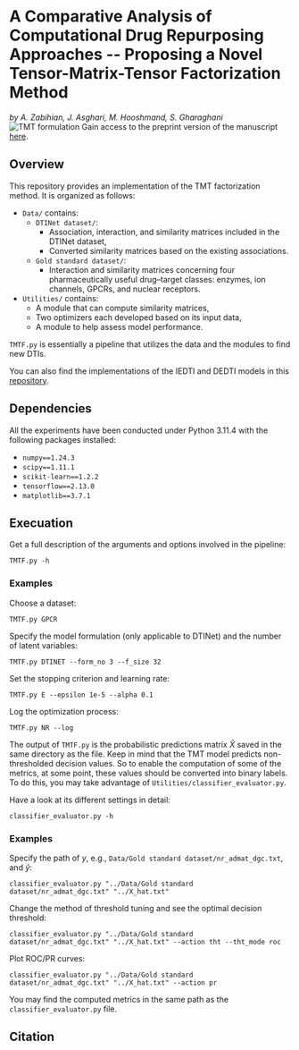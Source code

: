 # A Comparative Analysis of Computational Drug Repurposing Approaches -- Proposing a Novel Tensor-Matrix-Tensor Factorization Method
_by A. Zabihian, J. Asghari, M. Hooshmand, S. Gharaghani_
![TMT formulation](https://github.com/BioinformaticsIASBS/Tensor/assets/44480584/95ac4d24-cbd2-4a58-814b-8138546de82e)
Gain access to the preprint version of the manuscript [here](https://www.researchsquare.com/article/rs-3816066/latest).

## Overview
This repository provides an implementation of the TMT factorization method. It is organized as follows:
* `Data/` contains:
    * `DTINet dataset/`:
        * Association, interaction, and similarity matrices included in the DTINet dataset,
        * Converted similarity matrices based on the existing associations.
    * `Gold standard dataset/`:
        * Interaction and similarity matrices concerning four pharmaceutically useful drug–target classes: enzymes, ion channels, GPCRs, and nuclear receptors.
* `Utilities/` contains:
    * A module that can compute similarity matrices,
    * Two optimizers each developed based on its input data,
    * A module to help assess model performance.

`TMTF.py` is essentially a pipeline that utilizes the data and the modules to find new DTIs.

You can also find the implementations of the IEDTI and DEDTI models in this [repository](https://github.com/BioinformaticsIASBS/IEDTI-DEDTI).

## Dependencies
All the experiments have been conducted under Python 3.11.4 with the following packages installed:
* `numpy==1.24.3`
* `scipy==1.11.1`
* `scikit-learn==1.2.2`
* `tensorflow==2.13.0`
* `matplotlib==3.7.1`

## Execuation
Get a full description of the arguments and options involved in the pipeline:
```
TMTF.py -h
```
### Examples
Choose a dataset:
```
TMTF.py GPCR
```

Specify the model formulation (only applicable to DTINet) and the number of latent variables:
```
TMTF.py DTINET --form_no 3 --f_size 32
```

Set the stopping criterion and learning rate:
```
TMTF.py E --epsilon 1e-5 --alpha 0.1
```

Log the optimization process:
```
TMTF.py NR --log
```

The output of `TMTF.py` is the probabilistic predictions matrix $\hat{X}$ saved in the same directory as the file. Keep in mind that the TMT model predicts non-thresholded decision values. So to enable the computation of some of the metrics, at some point, these values should be converted into binary labels. To do this, you may take advantage of `Utilities/classifier_evaluator.py`.

Have a look at its different settings in detail:
```
classifier_evaluator.py -h
```
### Examples
Specify the path of $y$, e.g., `Data/Gold standard dataset/nr_admat_dgc.txt`, and $\hat{y}$:
```
classifier_evaluator.py "../Data/Gold standard dataset/nr_admat_dgc.txt" "../X_hat.txt"
```

Change the method of threshold tuning and see the optimal decision threshold:
```
classifier_evaluator.py "../Data/Gold standard dataset/nr_admat_dgc.txt" "../X_hat.txt" --action tht --tht_mode roc
```

Plot ROC/PR curves:
```
classifier_evaluator.py "../Data/Gold standard dataset/nr_admat_dgc.txt" "../X_hat.txt" --action pr
```

You may find the computed metrics in the same path as the `classifier_evaluator.py` file.




## Citation
```
```